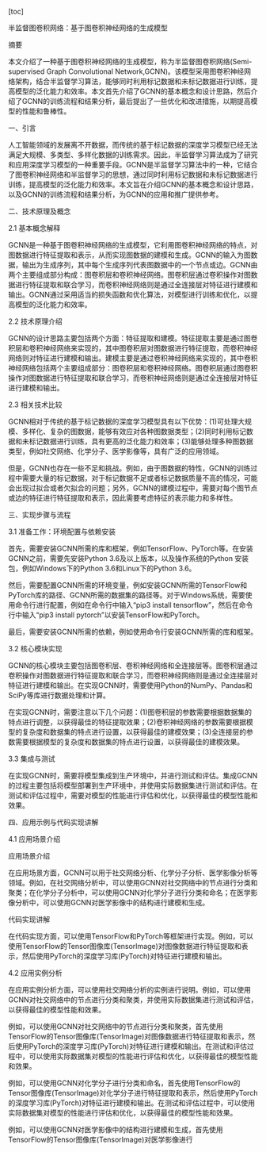 
[toc]                    
                
                
半监督图卷积网络：基于图卷积神经网络的生成模型

摘要

本文介绍了一种基于图卷积神经网络的生成模型，称为半监督图卷积网络(Semi-supervised Graph Convolutional Network,GCNN)。该模型采用图卷积神经网络架构，结合半监督学习算法，能够同时利用标记数据和未标记数据进行训练，提高模型的泛化能力和效率。本文首先介绍了GCNN的基本概念和设计思路，然后介绍了GCNN的训练流程和结果分析，最后提出了一些优化和改进措施，以期提高模型的性能和鲁棒性。

一、引言

人工智能领域的发展离不开数据，而传统的基于标记数据的深度学习模型已经无法满足大规模、多类型、多样化数据的训练需求。因此，半监督学习算法成为了研究和应用深度学习模型的一种重要手段。GCNN是半监督学习算法中的一种，它结合了图卷积神经网络和半监督学习的思想，通过同时利用标记数据和未标记数据进行训练，提高模型的泛化能力和效率。本文旨在介绍GCNN的基本概念和设计思路，以及GCNN的训练流程和结果分析，为GCNN的应用和推广提供参考。

二、技术原理及概念

2.1 基本概念解释

GCNN是一种基于图卷积神经网络的生成模型，它利用图卷积神经网络的特点，对图数据进行特征提取和表示，从而实现图数据的建模和生成。GCNN的输入为图数据，输出为生成序列，其中每个生成序列代表图数据中的一个节点或边。GCNN由两个主要组成部分构成：图卷积层和卷积神经网络。图卷积层通过卷积操作对图数据进行特征提取和联合学习，而卷积神经网络则是通过全连接层对特征进行建模和输出。GCNN通过采用适当的损失函数和优化算法，对模型进行训练和优化，以提高模型的泛化能力和效率。

2.2 技术原理介绍

GCNN的设计思路主要包括两个方面：特征提取和建模。特征提取主要是通过图卷积层和卷积神经网络来实现的，其中图卷积层对图数据进行特征提取，而卷积神经网络则对特征进行建模和输出。建模主要是通过卷积神经网络来实现的，其中卷积神经网络包括两个主要组成部分：图卷积层和卷积神经网络。图卷积层通过图卷积操作对图数据进行特征提取和联合学习，而卷积神经网络则是通过全连接层对特征进行建模和输出。

2.3 相关技术比较

GCNN相对于传统的基于标记数据的深度学习模型具有以下优势：(1)可处理大规模、多样化、复杂的图数据，能够有效应对各种图数据类型；(2)同时利用标记数据和未标记数据进行训练，具有更高的泛化能力和效率；(3)能够处理多种图数据类型，例如社交网络、化学分子、医学影像等，具有广泛的应用领域。

但是，GCNN也存在一些不足和挑战。例如，由于图数据的特性，GCNN的训练过程中需要大量的标记数据，对于标记数据不足或者标记数据质量不高的情况，可能会出现过拟合或者欠拟合的问题；另外，GCNN的建模过程中，需要对每个图节点或边的特征进行特征提取和表示，因此需要考虑特征的表示能力和多样性。

三、实现步骤与流程

3.1 准备工作：环境配置与依赖安装

首先，需要安装GCNN所需的库和框架，例如TensorFlow、PyTorch等。在安装GCNN之前，需要先安装Python 3.6及以上版本，以及操作系统的Python 安装包，例如Windows下的Python 3.6和Linux下的Python 3.6。

然后，需要配置GCNN所需的环境变量，例如安装GCNN所需的TensorFlow和PyTorch库的路径、GCNN所需的数据集的路径等。对于Windows系统，需要使用命令行进行配置，例如在命令行中输入“pip3 install tensorflow”，然后在命令行中输入“pip3 install pytorch”以安装TensorFlow和PyTorch。

最后，需要安装GCNN所需的依赖，例如使用命令行安装GCNN所需的库和框架。

3.2 核心模块实现

GCNN的核心模块主要包括图卷积层、卷积神经网络和全连接层等。图卷积层通过卷积操作对图数据进行特征提取和联合学习，而卷积神经网络则是通过全连接层对特征进行建模和输出。在实现GCNN时，需要使用Python的NumPy、Pandas和SciPy等库进行数据处理和计算。

在实现GCNN时，需要注意以下几个问题：(1)图卷积层的参数需要根据数据集的特点进行调整，以获得最佳的特征提取效果；(2)卷积神经网络的参数需要根据模型的复杂度和数据集的特点进行设置，以获得最佳的建模效果；(3)全连接层的参数需要根据模型的复杂度和数据集的特点进行设置，以获得最佳的建模效果。

3.3 集成与测试

在实现GCNN时，需要将模型集成到生产环境中，并进行测试和评估。集成GCNN的过程主要包括将模型部署到生产环境中，并使用实际数据集进行测试和评估。在测试和评估过程中，需要对模型的性能进行评估和优化，以获得最佳的模型性能和效果。

四、应用示例与代码实现讲解

4.1 应用场景介绍

应用场景介绍

在应用场景方面，GCNN可以用于社交网络分析、化学分子分析、医学影像分析等领域。例如，在社交网络分析中，可以使用GCNN对社交网络中的节点进行分类和聚类；在化学分子分析中，可以使用GCNN对化学分子进行分类和命名；在医学影像分析中，可以使用GCNN对医学影像中的结构进行建模和生成。

代码实现讲解

在代码实现方面，可以使用TensorFlow和PyTorch等框架进行实现。例如，可以使用TensorFlow的Tensor图像库(TensorImage)对图像数据进行特征提取和表示，然后使用PyTorch的深度学习库(PyTorch)对特征进行建模和输出。

4.2 应用实例分析

在应用实例分析方面，可以使用社交网络分析的实例进行说明。例如，可以使用GCNN对社交网络中的节点进行分类和聚类，并使用实际数据集进行测试和评估，以获得最佳的模型性能和效果。

例如，可以使用GCNN对社交网络中的节点进行分类和聚类，首先使用TensorFlow的Tensor图像库(TensorImage)对图像数据进行特征提取和表示，然后使用PyTorch的深度学习库(PyTorch)对特征进行建模和输出。在测试和评估过程中，可以使用实际数据集对模型的性能进行评估和优化，以获得最佳的模型性能和效果。

例如，可以使用GCNN对化学分子进行分类和命名，首先使用TensorFlow的Tensor图像库(TensorImage)对化学分子进行特征提取和表示，然后使用PyTorch的深度学习库(PyTorch)对特征进行建模和输出。在测试和评估过程中，可以使用实际数据集对模型的性能进行评估和优化，以获得最佳的模型性能和效果。

例如，可以使用GCNN对医学影像中的结构进行建模和生成，首先使用TensorFlow的Tensor图像库(TensorImage)对医学影像进行

